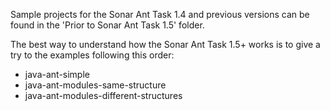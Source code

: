 Sample projects for the Sonar Ant Task 1.4 and previous versions can be found in the 'Prior to Sonar Ant Task 1.5' folder.

The best way to understand how the Sonar Ant Task 1.5+ works is to give a try to the examples following this order:
* java-ant-simple
* java-ant-modules-same-structure
* java-ant-modules-different-structures